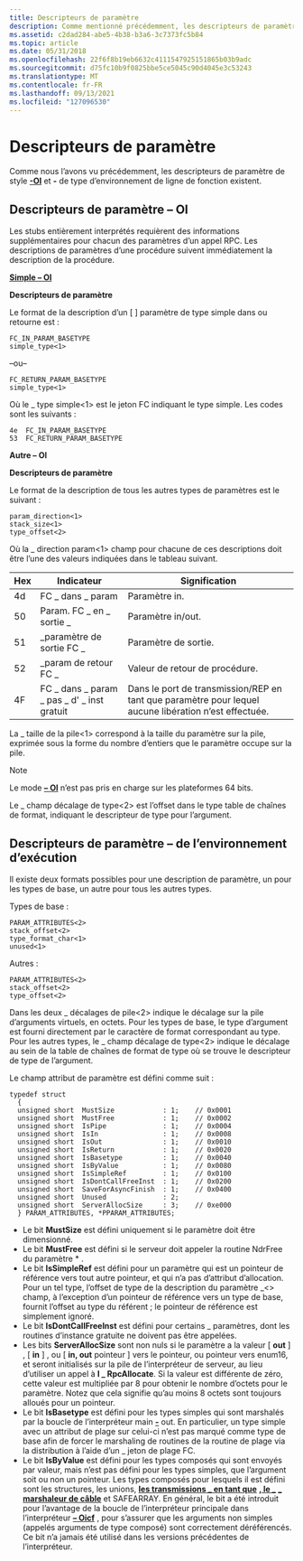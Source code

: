 ```yaml
---
title: Descripteurs de paramètre
description: Comme mentionné précédemment, les descripteurs de paramètre de style de type d’environnement de ligne de 8211, OI et \ 8211 ; existent.
ms.assetid: c2dad284-abe5-4b38-b3a6-3c7373fc5b84
ms.topic: article
ms.date: 05/31/2018
ms.openlocfilehash: 22f6f8b19eb6632c4111547925151865b03b9adc
ms.sourcegitcommit: d75fc10b9f0825bbe5ce5045c90d4045e3c53243
ms.translationtype: MT
ms.contentlocale: fr-FR
ms.lasthandoff: 09/13/2021
ms.locfileid: "127096530"
---
```

# <a name="parameter-descriptors"></a>Descripteurs de paramètre

Comme nous l’avons vu précédemment, les descripteurs de paramètre de style [**-OI**](/windows/desktop/Midl/-oi) et **-** de type d’environnement de ligne de fonction existent.

## <a name="the-oi-parameter-descriptors"></a>Descripteurs de paramètre – OI

Les stubs entièrement interprétés requièrent des informations supplémentaires pour chacun des paramètres d’un appel RPC. Les descriptions de paramètres d’une procédure suivent immédiatement la description de la procédure.

[**Simple – OI**](/windows/desktop/Midl/-oi)

**Descripteurs de paramètre**

Le format de la description d’un \[  \] paramètre de type simple dans ou retourne est :

``` syntax
FC_IN_PARAM_BASETYPE 
simple_type<1>
```

–ou–

``` syntax
FC_RETURN_PARAM_BASETYPE 
simple_type<1>
```

Où le \_ type simple<1> est le jeton FC indiquant le type simple. Les codes sont les suivants :

``` syntax
4e  FC_IN_PARAM_BASETYPE 
53  FC_RETURN_PARAM_BASETYPE
```

**Autre – OI**

**Descripteurs de paramètre**

Le format de la description de tous les autres types de paramètres est le suivant :

``` syntax
param_direction<1> 
stack_size<1> 
type_offset<2>
```

Où la \_ direction param<1> champ pour chacune de ces descriptions doit être l’une des valeurs indiquées dans le tableau suivant.



| Hex | Indicateur                          | Signification                                                     |
|-----|-------------------------------|-------------------------------------------------------------|
| 4d  | FC \_ dans \_ param                 | Paramètre in.                                            |
| 50  | Param. FC \_ en \_ sortie \_            | Paramètre in/out.                                        |
| 51  | \_paramètre de sortie FC \_                | Paramètre de sortie.                                           |
| 52  | \_param de retour FC \_             | Valeur de retour de procédure.                                   |
| 4F  | FC \_ dans \_ param \_ pas \_ d' \_ inst gratuit | Dans le port de transmission/REP en tant que paramètre pour lequel aucune libération n’est effectuée. |



 

La \_ taille de la pile<1> correspond à la taille du paramètre sur la pile, exprimée sous la forme du nombre d’entiers que le paramètre occupe sur la pile.

> [!Note]  
> Le mode [**– OI**](/windows/desktop/Midl/-oi) n’est pas pris en charge sur les plateformes 64 bits.

 

Le \_ champ décalage de type<2> est l’offset dans le type table de chaînes de format, indiquant le descripteur de type pour l’argument.

## <a name="the-oif-parameter-descriptors"></a>Descripteurs de paramètre – de l’environnement d’exécution

Il existe deux formats possibles pour une description de paramètre, un pour les types de base, un autre pour tous les autres types.

Types de base :

``` syntax
PARAM_ATTRIBUTES<2> 
stack_offset<2> 
type_format_char<1> 
unused<1>
```

Autres :

``` syntax
PARAM_ATTRIBUTES<2> 
stack_offset<2> 
type_offset<2>
```

Dans les deux \_ décalages de pile<2> indique le décalage sur la pile d’arguments virtuels, en octets. Pour les types de base, le type d’argument est fourni directement par le caractère de format correspondant au type. Pour les autres types, le \_ champ décalage de type<2> indique le décalage au sein de la table de chaînes de format de type où se trouve le descripteur de type de l’argument.

Le champ attribut de paramètre est défini comme suit :

``` syntax
typedef struct
  {
  unsigned short  MustSize            : 1;    // 0x0001
  unsigned short  MustFree            : 1;    // 0x0002
  unsigned short  IsPipe              : 1;    // 0x0004
  unsigned short  IsIn                : 1;    // 0x0008
  unsigned short  IsOut               : 1;    // 0x0010
  unsigned short  IsReturn            : 1;    // 0x0020
  unsigned short  IsBasetype          : 1;    // 0x0040
  unsigned short  IsByValue           : 1;    // 0x0080
  unsigned short  IsSimpleRef         : 1;    // 0x0100
  unsigned short  IsDontCallFreeInst  : 1;    // 0x0200
  unsigned short  SaveForAsyncFinish  : 1;    // 0x0400
  unsigned short  Unused              : 2;
  unsigned short  ServerAllocSize     : 3;    // 0xe000
  } PARAM_ATTRIBUTES, *PPARAM_ATTRIBUTES;
```

-   Le bit **MustSize** est défini uniquement si le paramètre doit être dimensionné.
-   Le bit **MustFree** est défini si le serveur doit appeler la routine NdrFree du paramètre \* .
-   Le bit **IsSimpleRef** est défini pour un paramètre qui est un pointeur de référence vers tout autre pointeur, et qui n’a pas d’attribut d’allocation. Pour un tel type, l’offset de type de la description du paramètre \_<> champ, à l’exception d’un pointeur de référence vers un type de base, fournit l’offset au type du référent ; le pointeur de référence est simplement ignoré.
-   Le bit **IsDontCallFreeInst** est défini pour certains \_ paramètres, dont les routines d’instance gratuite ne doivent pas être appelées.
-   Les bits **ServerAllocSize** sont non nuls si le paramètre a la valeur \[ **out** \] , \[ **in** \] , ou \[ **in, out** pointeur \] vers le pointeur, ou pointeur vers enum16, et seront initialisés sur la pile de l’interpréteur de serveur, au lieu d’utiliser un appel à **I \_ RpcAllocate**. Si la valeur est différente de zéro, cette valeur est multipliée par 8 pour obtenir le nombre d’octets pour le paramètre. Notez que cela signifie qu’au moins 8 octets sont toujours alloués pour un pointeur.
-   Le bit **IsBasetype** est défini pour les types simples qui sont marshalés par la boucle de l’interpréteur main [**-**](/windows/desktop/Midl/-oi) out. En particulier, un type simple avec un attribut de plage sur celui-ci n’est pas marqué comme type de base afin de forcer le marshaling de routines de la routine de plage via la distribution à l’aide d’un \_ jeton de plage FC.
-   Le bit **IsByValue** est défini pour les types composés qui sont envoyés par valeur, mais n’est pas défini pour les types simples, que l’argument soit ou non un pointeur. Les types composés pour lesquels il est défini sont les structures, les unions, [**les transmissions \_ en tant que**](/windows/desktop/Midl/transmit-as) [**, le \_**](/windows/desktop/Midl/represent-as) [**\_ marshaleur de câble**](/windows/desktop/Midl/wire-marshal) et SAFEARRAY. En général, le bit a été introduit pour l’avantage de la boucle de l’interpréteur principale dans l’interpréteur [**– Oicf**](/windows/desktop/Midl/-oi) , pour s’assurer que les arguments non simples (appelés arguments de type composé) sont correctement déréférencés. Ce bit n’a jamais été utilisé dans les versions précédentes de l’interpréteur.

 

 
